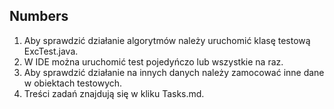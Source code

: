 ## **Numbers**

1. Aby sprawdzić działanie algorytmów należy uruchomić klasę testową ExcTest.java.
2. W IDE można uruchomić test pojedyńczo lub wszystkie na raz.
3. Aby sprawdzić działanie na innych danych należy zamocować inne dane w obiektach testowych.
4. Treści zadań znajdują się w kliku Tasks.md.

